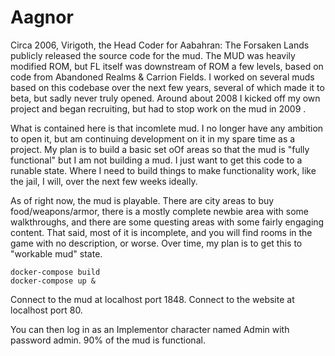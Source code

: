 # Aagnor

Circa 2006, Virigoth, the Head Coder for Aabahran: The Forsaken Lands publicly released the source code for the mud. The MUD was heavily modified ROM, but FL itself was downstream of ROM a few levels, based on code from Abandoned Realms & Carrion Fields. I worked on several muds based on this codebase over the next few years, several of which made it to beta, but sadly never truly opened. Around about 2008 I kicked off my own project and began recruiting, but had to stop work on the mud in 2009 .

What is contained here is that incomlete mud. I no longer have any ambition to open it, but am continuing development on it in my spare time as a project. My plan is to build a basic set oOf areas so that the mud is "fully functional" but I am not building a mud. I just want to get this code to a runable state. Where I need to build things to make functionality work, like the jail, I will, over the next few weeks ideally.

As of right now, the mud is playable. There are city areas to buy food/weapons/armor, there is a mostly complete newbie area with some walkthroughs, and there are some questing areas with some fairly engaging content. That said, most of it is incomplete, and you will find rooms in the game with no description, or worse. Over time, my plan is to get this to "workable mud" state. 

```
docker-compose build
docker-compose up &
```

Connect to the mud at localhost port 1848.
Connect to the website at localhost port 80.

You can then log in as an Implementor character named Admin with password admin. 90% of the mud is functional.